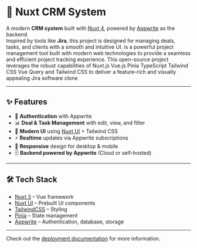 # 🚀 Nuxt CRM System

A modern **CRM system** built with [Nuxt 4](https://nuxt.com/), powered by [Appwrite](https://appwrite.io/) as the backend.  
Inspired by tools like **Jira**, this project is designed for managing deals, tasks, and clients with a smooth and intuitive UI. 
is a powerful project management tool built with modern web technologies to provide a seamless and efficient project tracking experience. 
This open-source project leverages the robust capabilities of Nuxt.js Vue.js Pinia TypeScript Tailwind CSS Vue Query and Tailwind CSS to deliver a feature-rich and visually appealing Jira software clone

---

## ✨ Features

- 🔐 **Authentication** with Appwrite
- 📊 **Deal & Task Management** with edit, view, and filter
- 🎨 **Modern UI** using [Nuxt UI](https://ui.nuxt.com/) + Tailwind CSS
- ⚡ **Realtime** updates via Appwrite subscriptions
- 📱 **Responsive** design for desktop & mobile
- 🗄️ **Backend powered by Appwrite** (Cloud or self-hosted)

---

## 🛠️ Tech Stack

- [Nuxt 3](https://nuxt.com/) – Vue framework
- [Nuxt UI](https://ui.nuxt.com/) – Prebuilt UI components
- [TailwindCSS](https://tailwindcss.com/) – Styling
- [Pinia](https://pinia.vuejs.org/) – State management
- [Appwrite](https://appwrite.io/) – Authentication, database, storage

---



Check out the [deployment documentation](https://nuxt.com/docs/getting-started/deployment) for more information.
